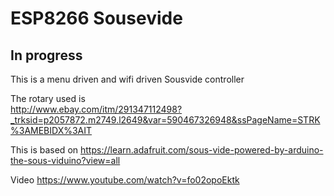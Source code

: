 # ESP8266 Sousevide

## In progress
This is a menu driven and wifi driven Sousvide controller

The rotary used is <br>
http://www.ebay.com/itm/291347112498?_trksid=p2057872.m2749.l2649&var=590467326948&ssPageName=STRK%3AMEBIDX%3AIT

This is based on https://learn.adafruit.com/sous-vide-powered-by-arduino-the-sous-viduino?view=all

Video
https://www.youtube.com/watch?v=fo02opoEktk

